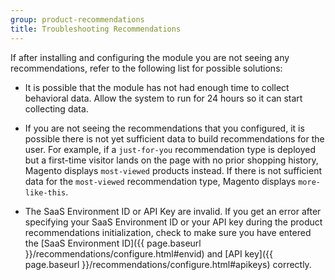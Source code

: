 ```yaml
---
group: product-recommendations
title: Troubleshooting Recommendations
---
```


If after installing and configuring the module you are not seeing any recommendations, refer to the following list for possible solutions:

-  It is possible that the module has not had enough time to collect behavioral data. Allow the system to run for 24 hours so it can start collecting data.

-  If you are not seeing the recommendations that you configured, it is possible there is not yet sufficient data to build recommendations for the user. For example, if a `just-for-you` recommendation type is deployed but a first-time visitor lands on the page with no prior shopping history, Magento displays `most-viewed` products instead. If there is not sufficient data for the `most-viewed` recommendation type, Magento displays `more-like-this`.

-  The SaaS Environment ID or API Key are invalid. If you get an error after specifying your SaaS Environment ID or your API key during the product recommendations initialization, check to make sure you have entered the [SaaS Environment ID]({{ page.baseurl }}/recommendations/configure.html#envid) and [API key]({{ page.baseurl }}/recommendations/configure.html#apikeys) correctly.
